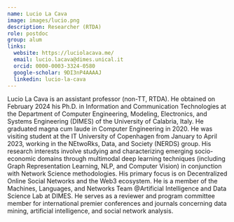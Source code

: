 ```yaml
---
name: Lucio La Cava
image: images/lucio.png
description: Researcher (RTDA)
role: postdoc
group: alum
links:
  website: https://luciolacava.me/
  email: lucio.lacava@dimes.unical.it
  orcid: 0000-0003-3324-0580
  google-scholar: 9DI3nP4AAAAJ
  linkedin: lucio-la-cava
---
```


Lucio La Cava is an assistant professor (non-TT, RTDA). He obtained on February 2024 his Ph.D. in Information and Communication Technologies at the Department of Computer Engineering, Modeling, Electronics, and Systems Engineering (DIMES) of the University of Calabria, Italy. He graduated magna cum laude in Computer Engineering in 2020. He was visiting student at the IT University of Copenhagen from January to April 2023, working in the NEtwoRks, Data, and Society (NERDS) group. His research interests involve studying and characterizing emerging socio-economic domains through multimodal deep learning techniques (including Graph Representation Learning, NLP, and Computer Vision) in conjunction with Network Science methodologies. His primary focus is on Decentralized Online Social Networks and the Web3 ecosystem. He is a member of the Machines, Languages, and Networks Team @Artificial Intelligence and Data Science Lab at DIMES. He serves as a reviewer and program committee member for international premier conferences and journals concerning data mining, artificial intelligence, and social network analysis.

